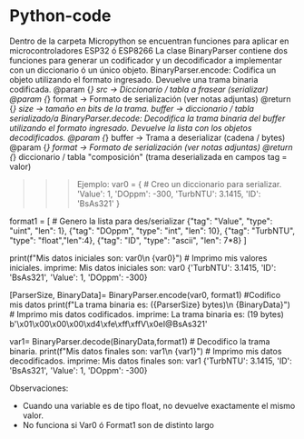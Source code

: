 # Python-code

Dentro de la carpeta Micropython se encuentran funciones para aplicar en microcontroladores ESP32 ó ESP8266
La clase BinaryParser contiene dos funciones para generar un codificador y un decodificador a implementar con un diccionario ó un único objeto.
BinaryParser.encode:
  Codifica un objeto utilizando el formato ingresado. Devuelve una trama binaria codificada. 
  @param {*} src -> Diccionario / tabla a frasear (serializar)
  @param {*} format -> Formato de serialización (ver notas adjuntas)
  @return {*} size -> tamaño en bits de la trama. buffer -> diccionario / tabla serializado/a
BinaryParser.decode:
  Decodifica la trama binaria del buffer utilizando el formato ingresado. Devuelve la lista con los objetos decodificados. 
  @param {*} buffer -> Trama a deserializar (cadena / bytes)
  @param {*} format -> Formato de serialización (ver notas adjuntas)
  @return {*} diccionario / tabla "composición" (trama deserializada en campos tag = valor)
  
  
 >>>Ejemplo:
 var0 = { # Creo un diccionario para serializar.
    'Value': 1,
    'DOppm': -300,
    'TurbNTU': 3.1415,
    'ID': 'BsAs321'
}

format1 = [ # Genero la lista para des/serializar
    {"tag": "Value", "type": "uint", "len": 1},
    {"tag": "DOppm", "type": "int", "len": 10},
    {"tag": "TurbNTU", "type": "float","len":4},
    {"tag": "ID", "type": "ascii", "len": 7*8}
]

print(f"Mis datos iniciales son: var0\n    {var0}") # Imprimo mis valores iniciales. 
imprime:
Mis datos iniciales son: var0
    {'TurbNTU': 3.1415, 'ID': 'BsAs321', 'Value': 1, 'DOppm': -300}
    
[ParserSize, BinaryData]= BinaryParser.encode(var0, format1) #Codifico mis datos
print(f"La trama binaria es: ({ParserSize} bytes)\n    {BinaryData}") # Imprimo mis datos codificados.
imprime:
La trama binaria es: (19 bytes)
    b'\x01\x00\x00\x00\xd4\xfe\xff\xffV\x0eI@BsAs321'
    
var1= BinaryParser.decode(BinaryData,format1) # Decodifico la trama binaria.
print(f"Mis datos finales son: var1\n    {var1}") # Imprimo mis datos decodificados.
imprime:
Mis datos finales son: var1
    {'TurbNTU': 3.1415, 'ID': 'BsAs321', 'Value': 1, 'DOppm': -300}
    
    
Observaciones:
- Cuando una variable es de tipo float, no devuelve exactamente el mismo valor.
- No funciona si Var0 ó Format1 son de distinto largo
